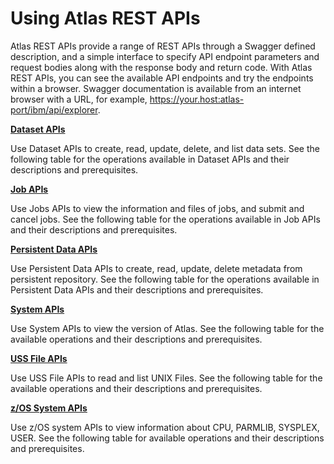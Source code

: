 # Using Atlas REST APIs

Atlas REST APIs provide a range of REST APIs through a Swagger defined description, and a simple interface to specify API endpoint parameters and request bodies along with the response body and return code. With Atlas REST APIs, you can see the available API endpoints and try the endpoints within a browser. Swagger documentation is available from an internet browser with a URL, for example, https://your.host:atlas-port/ibm/api/explorer.

**[Dataset APIs](../topics/datasetapis.md)**  

Use Dataset APIs to create, read, update, delete, and list data sets. See the following table for the operations available in Dataset APIs and their descriptions and prerequisites.

**[Job APIs](../topics/jobapis.md)**  

Use Jobs APIs to view the information and files of jobs, and submit and cancel jobs. See the following table for the operations available in Job APIs and their descriptions and prerequisites.

**[Persistent Data APIs](../topics/persistentdataapis.md)**  

Use Persistent Data APIs to create, read, update, delete metadata from persistent repository. See the following table for the operations available in Persistent Data APIs and their descriptions and prerequisites.

**[System APIs](../topics/systemapi.md)**  

Use System APIs to view the version of Atlas. See the following table for the available operations and their descriptions and prerequisites.

**[USS File APIs](../topics/ussfileapis.md)**  

Use USS File APIs to read and list UNIX Files. See the following table for the available operations and their descriptions and prerequisites.

**[z/OS System APIs](../topics/systemapis.md)**  

Use z/OS system APIs to view information about CPU, PARMLIB, SYSPLEX, USER. See the following table for available operations and their descriptions and prerequisites.

